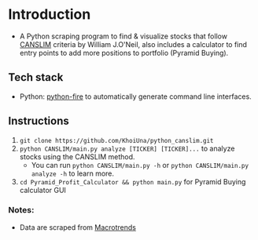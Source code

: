 # Introduction

- A Python scraping program to find & visualize stocks that follow [CANSLIM](https://www.investopedia.com/terms/c/canslim.asp) criteria by William J.O'Neil, also includes a calculator to find entry points to add more positions to portfolio (Pyramid Buying).

## Tech stack

- Python: [python-fire](https://github.com/google/python-fire) to automatically generate command line interfaces.

## Instructions

1. `git clone https://github.com/KhoiUna/python_canslim.git`
2. `python CANSLIM/main.py analyze [TICKER] [TICKER]...` to analyze stocks using the CANSLIM method.
   - You can run `python CANSLIM/main.py -h` or `python CANSLIM/main.py analyze -h` to learn more.
3. `cd Pyramid_Profit_Calculator && python main.py` for Pyramid Buying calculator GUI

### Notes:

- Data are scraped from [Macrotrends](https://www.macrotrends.net/)
